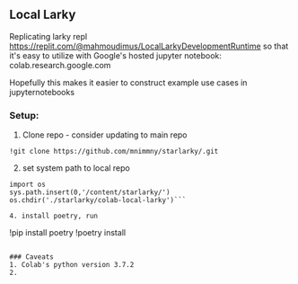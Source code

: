 ## Local Larky
Replicating larky repl https://replit.com/@mahmoudimus/LocalLarkyDevelopmentRuntime
so that it's easy to utilize with Google's hosted jupyter notebook: colab.research.google.com 

Hopefully this makes it easier to construct example use cases in jupyternotebooks 

### Setup:
1. Clone repo - consider updating to main repo

```
!git clone https://github.com/mnimmny/starlarky/.git
```

2. set system path to local repo 

```import sys
import os
sys.path.insert(0,'/content/starlarky/')
os.chdir('./starlarky/colab-local-larky')```

4. install poetry, run

```
!pip install poetry
!poetry install 
```

### Caveats
1. Colab's python version 3.7.2
2. 
